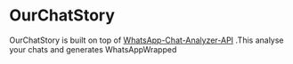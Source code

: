 # OurChatStory

OurChatStory is built on top of [WhatsApp-Chat-Analyzer-API](https://github.com/iamyajat/WhatsApp-Chat-Analyzer-API) .This analyse your chats and generates WhatsAppWrapped
